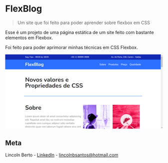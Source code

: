 # FlexBlog
> Um site que foi feito para poder aprender sobre flexbox em CSS

Esse é um projeto de uma página estática de um site feito com bastante elementos em Flexbox.

Foi feito para poder aprimorar minhas técnicas em CSS Flexbox.

![](./img/Screenshot_52.png)

## Meta

Lincoln Berto - [LinkedIn]("https://www.linkedin.com/in/lincolnberto/") - lincolnbsantos@hotmail.com
